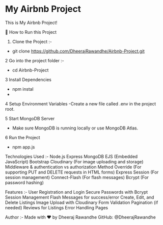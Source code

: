 # My Airbnb Project
This is My Airbnb Project!

🚀 How to Run this Project
1. Clone the Project :-
- git clone https://github.com/DheerajRawandhe/Airbnb-Project.git

2 Go into the project folder :-
- cd Airbnb-Project

3 Install Dependencies
- npm instal
- 
4 Setup Environment Variables
-Create a new file called .env in the project root.

5 Start MongoDB Server
- Make sure MongoDB is running locally or use MongoDB Atlas.

6 Run the Project
- npm app.js

Technologies Used :-
Node.js
Express
MongoDB
EJS (Embedded JavaScript)
Bootstrap
Cloudinary (For image uploading and storage)
Middleware & authentication vs authorization
Method Override (For supporting PUT and DELETE requests in HTML forms)
Express Session (For session management)
Connect-Flash (For flash messages)
Bcrypt (For password hashing)


Features :-
User Registration and Login
Secure Passwords with Bcrypt
Session Management
Flash Messages for success/error
Create, Edit, and Delete Listings
Image Upload with Cloudinary
Form Validation
Pagination (if needed)
Reviews for Listings
Error Handling Pages

Author :-
Made with ❤️ by Dheeraj Rawandhe
GitHub: @DheerajRawandhe

